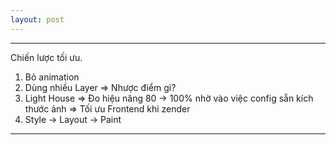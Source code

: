 ```yaml
---
layout: post
---
```


---
Chiến lược tối ưu. 
1. Bỏ animation 
2. Dùng nhiều Layer => Nhược điểm gì? 
3. Light House => Đo hiệu năng 80 -> 100% nhờ vào việc config sẵn kích thước ảnh => Tối ưu Frontend khi zender 
4. Style -> Layout -> Paint
--- 
